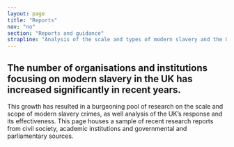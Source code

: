 ```yaml
---
layout: page
title: "Reports"
nav: "no"
section: "Reports and guidance"
strapline: "Analysis of the scale and types of modern slavery and the UK’s response to it"
---
```


## The number of organisations and institutions focusing on modern slavery in the UK has increased significantly in recent years.

This growth has resulted in a burgeoning pool of research on the scale and scope of modern slavery crimes, as well analysis of the UK’s response and its effectiveness. This page houses a sample of recent research reports from civil society, academic institutions and governmental and parliamentary sources.
